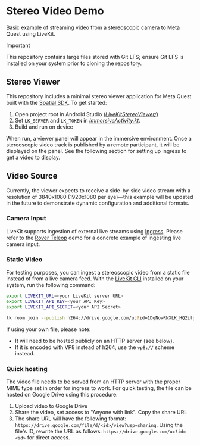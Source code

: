 # Stereo Video Demo

Basic example of streaming video from a stereoscopic camera to Meta Quest using LiveKit.

> [!IMPORTANT]
> This repository contains large files stored with Git LFS; ensure Git LFS is installed on your system prior to cloning the repository.

## Stereo Viewer

This repository includes a minimal stereo viewer application for Meta Quest built with the [Spatial SDK](https://developers.meta.com/horizon/develop/spatial-sdk). To get started:
1. Open project root in Android Studio ([*LiveKitStereoViewer/*](/LiveKitStereoViewer/))
2. Set `LK_SERVER` and `LK_TOKEN` in  [*ImmersiveActivity.kt*](/LiveKitStereoViewer/app/src/main/java/io/livekit/LiveKitStereoViewer/ImmersiveActivity.kt).
3. Build and run on device

When run, a viewer panel will appear in the immersive environment. Once a stereoscopic video track is published by a remote participant, it will be displayed on the panel. See the following section for setting up ingress to get a video to display.

## Video Source

Currently, the viewer expects to receive a side-by-side video stream with a resolution of 3840x1080 (1920x1080 per eye)—this example will be updated in the future to demonstrate dynamic configuration and additional formats.

### Camera Input

LiveKit supports ingestion of external live streams using [Ingress](https://docs.livekit.io/home/ingress/overview/). Please refer to the [Rover Teleop](https://github.com/livekit-examples/rover-teleop) demo for a concrete example of ingesting live camera input.

### Static Video

For testing purposes, you can ingest a stereoscopic video from a static file instead of from a live camera feed. With the [LiveKit CLI](https://docs.livekit.io/home/cli/cli-setup/) installed on your system, run the following command:

```sh
export LIVEKIT_URL=<your LiveKit server URL>
export LIVEKIT_API_KEY=<your API Key>
export LIVEKIT_API_SECRET=<your API Secret>

lk room join --publish h264://drive.google.com/uc?id=1DqNowRNXLK_HQ2ilgAVU6BaF3qGp0o4j stereo-demo
```

If using your own file, please note:

- It will need to be hosted publicly on an HTTP server (see below).
- If it is encoded with VP8 instead of h264, use the `vp8://` scheme instead.

### Quick hosting

The video file needs to be served from an HTTP server with the proper MIME type set in order for ingress to work. For quick testing, the file can be hosted on Google Drive using this procedure:

1. Upload video to Google Drive
2. Share the video, set access to "Anyone with link". Copy the share URL
3. The share URL will have the following format: `https://drive.google.com/file/d/<id>/view?usp=sharing`. Using the file's ID, rewrite the URL as follows: `https://drive.google.com/uc?id=<id>` for direct access.